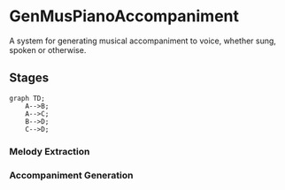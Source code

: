 # GenMusPianoAccompaniment

A system for generating musical accompaniment to voice, whether sung, spoken or otherwise.

## Stages
```mermaid
graph TD;
    A-->B;
    A-->C;
    B-->D;
    C-->D;
```
### Melody Extraction

### Accompaniment Generation
